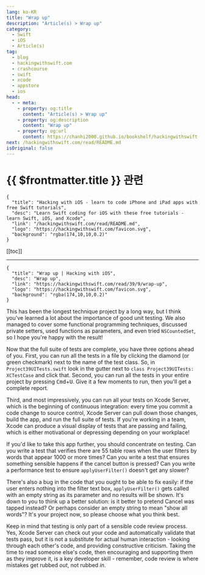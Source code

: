 ```yaml
---
lang: ko-KR
title: "Wrap up"
description: "Article(s) > Wrap up"
category:
  - Swift
  - iOS
  - Article(s)
tag: 
  - blog
  - hackingwithswift.com
  - crashcourse
  - swift
  - xcode
  - appstore
  - ios  
head:
  - - meta:
    - property: og:title
      content: "Article(s) > Wrap up"
    - property: og:description
      content: "Wrap up"
    - property: og:url
      content: https://chanhi2000.github.io/bookshelf/hackingwithswift.com/read/39/09-wrap-up.html
next: /hackingwithswift.com/read/README.md
isOriginal: false
---
```


# {{ $frontmatter.title }} 관련

```component VPCard
{
  "title": "Hacking with iOS - learn to code iPhone and iPad apps with free Swift tutorials",
  "desc": "Learn Swift coding for iOS with these free tutorials - learn Swift, iOS, and Xcode",
  "link": "/hackingwithswift.com/read/README.md",
  "logo": "https://hackingwithswift.com/favicon.svg",
  "background": "rgba(174,10,10,0.2)"
}
```

[[toc]]

---

```component VPCard
{
  "title": "Wrap up | Hacking with iOS",
  "desc": "Wrap up",
  "link": "https://hackingwithswift.com/read/39/9/wrap-up",
  "logo": "https://hackingwithswift.com/favicon.svg",
  "background": "rgba(174,10,10,0.2)"
}
```

This has been the longest technique project by a long way, but I think you've learned a lot about the importance of good unit testing. We also managed to cover some functional programming techniques, discussed private setters, used functions as parameters, and even tried `NSCountedSet`, so I hope you're happy with the result!

Now that the full suite of tests are complete, you have three options ahead of you. First, you can run all the tests in a file by clicking the diamond (or green checkmark) next to the name of the test class. So, in <FontIcon icon="fa-brands fa-swift"/>`Project39UITests.swift` look in the gutter next to `class Project39UITests: XCTestCase` and click that. Second, you can run all the tests in your entire project by pressing <kbd>Cmd</kbd>+<kbd>U</kbd>. Give it a few moments to run, then you'll get a complete report.

Third, and most impressively, you can run all your tests on Xcode Server, which is the beginning of continuous integration: every time you commit a code change to source control, Xcode Server can pull down those changes, build the app, and run the full suite of tests. If you're working in a team, Xcode can produce a visual display of tests that are passing and failing, which is either motivational or depressing depending on your workplace!

If you'd like to take this app further, you should concentrate on testing. Can you write a test that verifies there are 55 table rows when the user filters by words that appear 1000 or more times? Can you write a test that ensures something sensible happens if the cancel button is pressed? Can you write a performance test to ensure `applyUserFilter()` doesn't get any slower?

There's also a bug in the code that you ought to be able to fix easily: if the user enters nothing into the filter text box, `applyUserFilter()` gets called with an empty string as its parameter and no results will be shown. It's down to you to think up a better solution: is it better to pretend Cancel was tapped instead? Or perhaps consider an empty string to mean "show all words"? It's your project now, so please choose what you think best.

Keep in mind that testing is only part of a sensible code review process. Yes, Xcode Server can check out your code and automatically validate that tests pass, but it is not a substitute for actual human interaction - looking through each other's code, and providing constructive criticism. Taking the time to read someone else's code, then encouraging and supporting them as they improve it, is a key developer skill - remember, code review is where mistakes get rubbed *out*, not rubbed *in*.

